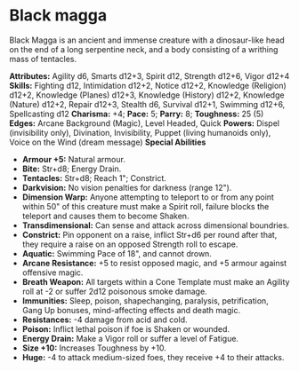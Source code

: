 # Black magga

Black Magga is an ancient and immense creature with a dinosaur-like
head on the end of a long serpentine neck, and a body consisting of a
writhing mass of tentacles.

**Attributes:** Agility d6, Smarts d12+3, Spirit d12, Strength d12+6,
Vigor d12+4
**Skills:** Fighting d12, Intimidation d12+2, Notice d12+2, Knowledge
(Religion) d12+2, Knowledge (Planes) d12+3, Knowledge (History) d12+2,
Knowledge (Nature) d12+2, Repair d12+3, Stealth d6, Survival d12+1,
Swimming d12+6, Spellcasting d12
**Charisma:** +4; **Pace:** 5; **Parry:** 8; **Toughness:** 25 (5)
**Edges:** Arcane Background (Magic), Level Headed, Quick
**Powers:** Dispel (invisibility only), Divination, Invisibility, Puppet
(living humanoids only), Voice on the Wind (dream message)
**Special Abilities**

- **Armour +5:** Natural armour.
- **Bite:** Str+d8; Energy Drain.
- **Tentacles:** Str+d8; Reach 1"; Constrict.
- **Darkvision:** No vision penalties for darkness (range 12").
- **Dimension Warp:** Anyone attempting to teleport to or from any point
within 50" of this creature must make a Spirit roll, failure blocks the
teleport and causes them to become Shaken.
- **Transdimensional:** Can sense and attack across dimensional
boundries.
- **Constrict:** Pin opponent on a raise, inflict Str+d6 per round after
that, they require a raise on an opposed Strength roll to escape.
- **Aquatic:** Swimming Pace of 18", and cannot drown.
- **Arcane Resistance:** +5 to resist opposed magic, and +5 armour
against offensive magic.
- **Breath Weapon:** All targets within a Cone Template must make an
Agility roll at -2 or suffer 2d12 poisonous smoke damage.
- **Immunities:** Sleep, poison, shapechanging, paralysis,
petrification, Gang Up bonuses, mind-affecting effects and death magic.
- **Resistances:** -4 damage from acid and cold.
- **Poison:** Inflict lethal poison if foe is Shaken or wounded.
- **Energy Drain:** Make a Vigor roll or suffer a level of Fatigue.
- **Size +10:** Increases Toughness by +10.
- **Huge:** -4 to attack medium-sized foes, they receive +4 to their
attacks.
